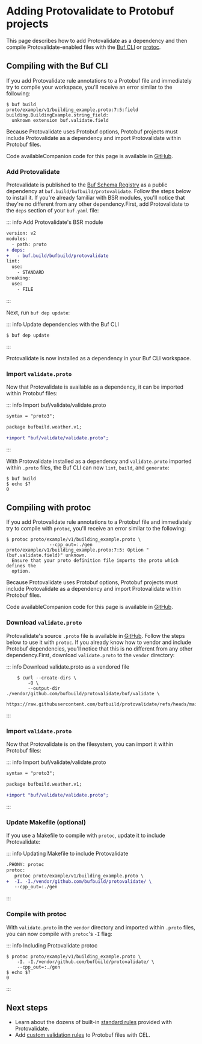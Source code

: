 # Adding Protovalidate to Protobuf projects

This page describes how to add Protovalidate as a dependency and then compile Protovalidate-enabled files with the [Buf CLI](../../../cli/) or [protoc](https://grpc.io/docs/protoc-installation/).

## Compiling with the Buf CLI

If you add Protovalidate rule annotations to a Protobuf file and immediately try to compile your workspace, you'll receive an error similar to the following:

```console
$ buf build
proto/example/v1/building_example.proto:7:5:field building.BuildingExample.string_field:
  unknown extension buf.validate.field
```

Because Protovalidate uses Protobuf options, Protobuf projects must include Protovalidate as a dependency and import Protovalidate within Protobuf files.

Code availableCompanion code for this page is available in [GitHub](https://github.com/bufbuild/buf-examples/tree/main/protovalidate/compiling-buf).

### Add Protovalidate

Protovalidate is published to the [Buf Schema Registry](../../../bsr/) as a public dependency at `buf.build/bufbuild/protovalidate`. Follow the steps below to install it. If you're already familiar with BSR modules, you'll notice that they're no different from any other dependency.First, add Protovalidate to the `deps` section of your `buf.yaml` file:

::: info Add Protovalidate's BSR module

```diff
version: v2
modules:
  - path: proto
+ deps:
+   - buf.build/bufbuild/protovalidate
lint:
  use:
    - STANDARD
breaking:
  use:
    - FILE
```

:::

Next, run `buf dep update`:

::: info Update dependencies with the Buf CLI

```console
$ buf dep update
```

:::

Protovalidate is now installed as a dependency in your Buf CLI workspace.

### Import `validate.proto`

Now that Protovalidate is available as a dependency, it can be imported within Protobuf files:

::: info Import buf/validate/validate.proto

```diff
syntax = "proto3";

package bufbuild.weather.v1;

+import "buf/validate/validate.proto";
```

:::

With Protovalidate installed as a dependency and `validate.proto` imported within `.proto` files, the Buf CLI can now `lint`, `build`, and `generate`:

```console
$ buf build
$ echo $?
0
```

## Compiling with protoc

If you add Protovalidate rule annotations to a Protobuf file and immediately try to compile with `protoc`, you'll receive an error similar to the following:

```console
$ protoc proto/example/v1/building_example.proto \
                --cpp_out=:./gen
proto/example/v1/building_example.proto:7:5: Option "(buf.validate.field)" unknown.
  Ensure that your proto definition file imports the proto which defines the
  option.
```

Because Protovalidate uses Protobuf options, Protobuf projects must include Protovalidate as a dependency and import Protovalidate within Protobuf files.

Code availableCompanion code for this page is available in [GitHub](https://github.com/bufbuild/buf-examples/tree/main/protovalidate/compiling-protoc).

### Download `validate.proto`

Protovalidate's source `.proto` file is available in [GitHub](https://github.com/bufbuild/protovalidate). Follow the steps below to use it with `protoc`. If you already know how to vendor and include Protobuf dependencies, you'll notice that this is no different from any other dependency.First, download `validate.proto` to the `vendor` directory:

::: info Download validate.proto as a vendored file

```shell
    $ curl --create-dirs \
        -O \
        --output-dir ./vendor/github.com/bufbuild/protovalidate/buf/validate \
        https://raw.githubusercontent.com/bufbuild/protovalidate/refs/heads/main/proto/protovalidate/buf/validate/validate.proto
```

:::

### Import `validate.proto`

Now that Protovalidate is on the filesystem, you can import it within Protobuf files:

::: info Import buf/validate/validate.proto

```diff
syntax = "proto3";

package bufbuild.weather.v1;

+import "buf/validate/validate.proto";
```

:::

### Update Makefile (optional)

If you use a Makefile to compile with `protoc`, update it to include Protovalidate:

::: info Updating Makefile to include Protovalidate

```diff
.PHONY: protoc
protoc:
   protoc proto/example/v1/building_example.proto \
+  -I. -I./vendor/github.com/bufbuild/protovalidate/ \
   --cpp_out=:./gen
```

:::

### Compile with protoc

With `validate.proto` in the `vendor` directory and imported within `.proto` files, you can now compile with `protoc`'s `-I` flag:

::: info Including Protovalidate protoc

```console
$ protoc proto/example/v1/building_example.proto \
    -I. -I./vendor/github.com/bufbuild/protovalidate/ \
    --cpp_out=:./gen
$ echo $?
0
```

:::

## Next steps

- Learn about the dozens of built-in [standard rules](../standard-rules/) provided with Protovalidate.
- Add [custom validation rules](../custom-rules/) to Protobuf files with CEL.
